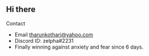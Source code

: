 ## Hi there

Contact
* Email tharunkothari@yahoo.com
* Discord ID: zelpha#2231
* Finally winning against anxiety and fear since 6 days.